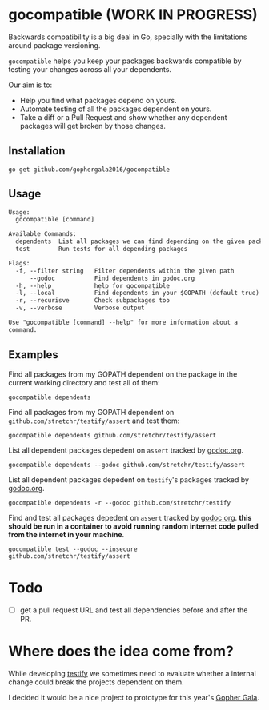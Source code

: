# gocompatible (WORK IN PROGRESS)

Backwards compatibility is a big deal in Go, specially with the
limitations around package versioning.

`gocompatible` helps you keep your packages backwards compatible by
testing your changes across all your dependents.

Our aim is to:

 - Help you find what packages depend on yours.
 - Automate testing of all the packages dependent on yours.
 - Take a diff or a Pull Request and show whether any dependent packages
   will get broken by those changes.

## Installation

```
go get github.com/gophergala2016/gocompatible
```

## Usage

```txt
Usage:
  gocompatible [command]

Available Commands:
  dependents  List all packages we can find depending on the given package
  test        Run tests for all depending packages

Flags:
  -f, --filter string   Filter dependents within the given path
      --godoc           Find dependents in godoc.org
  -h, --help            help for gocompatible
  -l, --local           Find dependents in your $GOPATH (default true)
  -r, --recurisve       Check subpackages too
  -v, --verbose         Verbose output

Use "gocompatible [command] --help" for more information about a
command.
```

## Examples

Find all packages from my GOPATH dependent on the package in the
current working directory and test all of them:

```
gocompatible dependents
```

Find all packages from my GOPATH dependent on
`github.com/stretchr/testify/assert` and test them:

```
gocompatible dependents github.com/stretchr/testify/assert
```

List all dependent packages depedent on `assert` tracked by [godoc.org][godoc].

```
gocompatible dependents --godoc github.com/stretchr/testify/assert
```

List all dependent packages depedent on `testify`'s packages tracked by [godoc.org][godoc].

```
gocompatible dependents -r --godoc github.com/stretchr/testify
```

Find and test all packages depedent on `assert` tracked by
[godoc.org][godoc]. **this should be run in a container to avoid running
random internet code pulled from the internet in your machine**.

```
gocompatible test --godoc --insecure github.com/stretchr/testify/assert
```

# Todo

 - [ ] get a pull request URL and test all dependencies before and after the PR.

# Where does the idea come from?

While developing [testify][testify] we sometimes need to evaluate whether a
internal change could break the projects dependent on them.

I decided it would be a nice project to prototype for this year's [Gopher
Gala][gala].

[testify]: https://github.com/stretchr/testify
[godoc]: https://godoc.org
[gala]: http://gophergala.com
